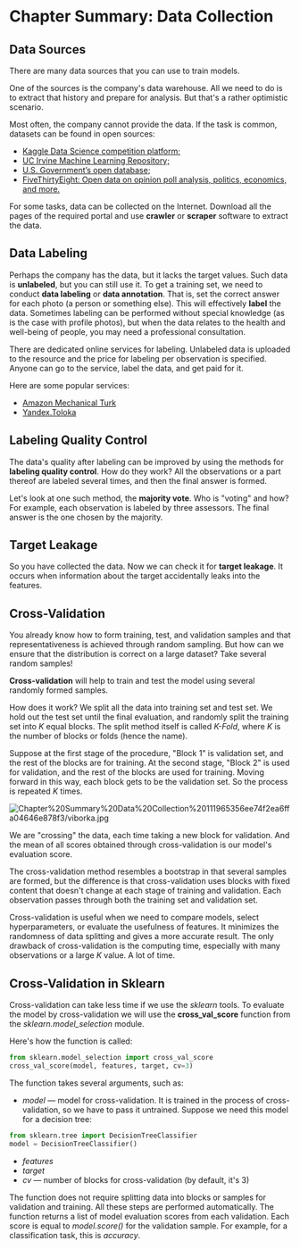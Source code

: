 # Chapter Summary: Data Collection

## Data Sources

There are many data sources that you can use to train models.

One of the sources is the company's data warehouse. All we need to do is to extract that history and prepare for analysis.  But that's a rather optimistic scenario.

Most often, the company cannot provide the data. If the task is common, datasets can be found in open sources:

- [Kaggle Data Science competition platform;](https://www.kaggle.com/)
- [UC Irvine Machine Learning Repository;](http://mlr.cs.umass.edu/ml/)
- [U.S. Government’s open database](https://www.data.gov/about);
- [FiveThirtyEight: Open data on opinion poll analysis, politics, economics, and more.](https://data.fivethirtyeight.com/)

For some tasks, data can be collected on the Internet. Download all the pages of the required portal and use **crawler** or **scraper** software to extract the data.

## Data Labeling

Perhaps the company has the data, but it lacks the target values. Such data is **unlabeled**, but you can still use it. To get a training set, we need to conduct **data labeling** or **data annotation**. That is, set the correct answer for each photo (a person or something else). This will effectively **label** the data. Sometimes labeling can be performed without special knowledge (as is the case with profile photos), but when the data relates to the health and well-being of people, you may need a professional consultation.

There are dedicated online services for labeling. Unlabeled data is uploaded to the resource and the price for labeling per observation is specified. Anyone can go to the service, label the data, and get paid for it.

Here are some popular services:

- [Amazon Mechanical Turk](https://www.mturk.com/)
- [Yandex.Toloka](https://toloka.yandex.com/)

## Labeling Quality Control

The data's quality after labeling can be improved by using the methods for **labeling quality control**. How do they work? All the observations or a part thereof are labeled several times, and then the final answer is formed.

Let's look at one such method, the **majority vote**. Who is "voting" and how? For example, each observation is labeled by three assessors. The final answer is the one chosen by the majority.

## Target Leakage

So you have collected the data. Now we can check it for **target leakage**. It occurs when information about the target accidentally leaks into the features.

## Cross-Validation

You already know how to form training, test, and validation samples and that representativeness is achieved through random sampling. But how can we ensure that the distribution is correct on a large dataset? Take several random samples!

**Cross-validation** will help to train and test the model using several randomly formed samples.

How does it work? We split all the data into training set and test set. We hold out the test set until the final evaluation, and randomly split the training set into *K* equal blocks. The split method itself is called *K-Fold*, where *K* is the number of blocks or folds (hence the name).

Suppose at the first stage of the procedure, "Block 1" is validation set, and the rest of the blocks are for training. At the second stage, "Block 2" is used for validation, and the rest of the blocks are used for training. Moving forward in this way, each block gets to be the validation set. So the process is repeated *K* times. 

![Chapter%20Summary%20Data%20Collection%20111965356ee74f2ea6ffa04646e878f3/viborka.jpg](Chapter%20Summary%20Data%20Collection%20111965356ee74f2ea6ffa04646e878f3/viborka.jpg)

We are "crossing" the data, each time taking a new block for validation. And the mean of all scores obtained through cross-validation is our model's evaluation score.

The cross-validation method resembles a bootstrap in that several samples are formed, but the difference is that cross-validation uses blocks with fixed content that doesn't change at each stage of training and validation. Each observation passes through both the training set and validation set. 

Cross-validation is useful when we need to compare models, select hyperparameters, or evaluate the usefulness of features. It minimizes the randomness of data splitting and gives a more accurate result. The only drawback of cross-validation is the computing time, especially with many observations or a large *K* value. A lot of time.

## Cross-Validation in Sklearn

Cross-validation can take less time if we use the *sklearn* tools. To evaluate the model by cross-validation we will use the **cross_val_score** function from the *sklearn.model_selection* module.

Here's how the function is called:

```python
from sklearn.model_selection import cross_val_score
cross_val_score(model, features, target, cv=3)
```

The function takes several arguments, such as:

- *model* — model for cross-validation. It is trained in the process of cross-validation, so we have to pass it untrained. Suppose we need this model for a decision tree:

```python
from sklearn.tree import DecisionTreeClassifier
model = DecisionTreeClassifier()
```

- *features*
- *target*
- *cv* — number of blocks for cross-validation (by default, it's 3)

The function does not require splitting data into blocks or samples for validation and training. All these steps are performed automatically. The function returns a list of model evaluation scores from each validation. Each score is equal to *model.score()* for the validation sample. For example, for a classification task, this is *accuracy*.
